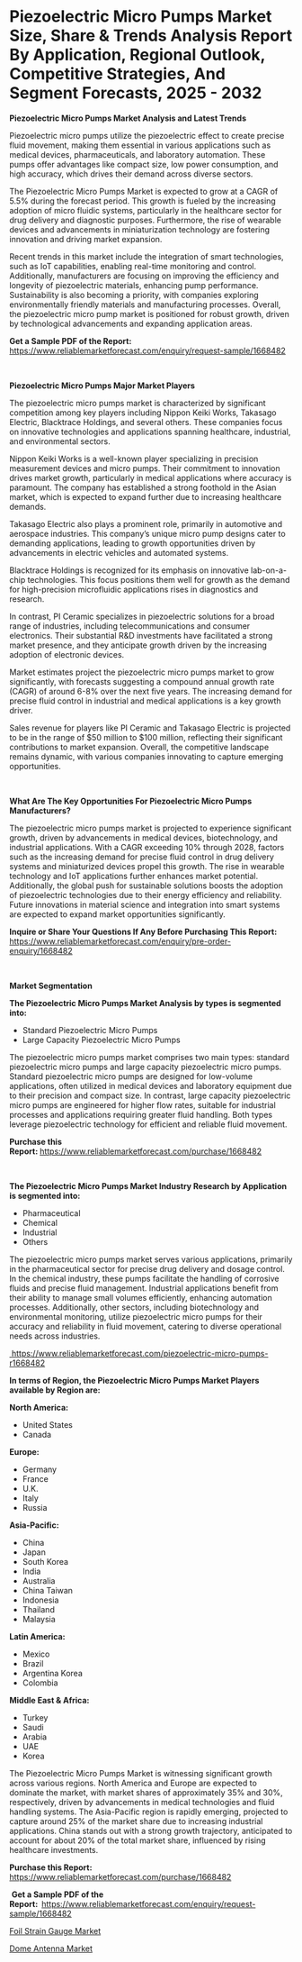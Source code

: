 <p><h1>Piezoelectric Micro Pumps Market Size, Share & Trends Analysis Report By Application, Regional Outlook, Competitive Strategies, And Segment Forecasts, 2025 - 2032</h1></p><p><strong>Piezoelectric Micro Pumps Market Analysis and Latest Trends</strong></p>
<p><p>Piezoelectric micro pumps utilize the piezoelectric effect to create precise fluid movement, making them essential in various applications such as medical devices, pharmaceuticals, and laboratory automation. These pumps offer advantages like compact size, low power consumption, and high accuracy, which drives their demand across diverse sectors.</p><p>The Piezoelectric Micro Pumps Market is expected to grow at a CAGR of 5.5% during the forecast period. This growth is fueled by the increasing adoption of micro fluidic systems, particularly in the healthcare sector for drug delivery and diagnostic purposes. Furthermore, the rise of wearable devices and advancements in miniaturization technology are fostering innovation and driving market expansion.</p><p>Recent trends in this market include the integration of smart technologies, such as IoT capabilities, enabling real-time monitoring and control. Additionally, manufacturers are focusing on improving the efficiency and longevity of piezoelectric materials, enhancing pump performance. Sustainability is also becoming a priority, with companies exploring environmentally friendly materials and manufacturing processes. Overall, the piezoelectric micro pump market is positioned for robust growth, driven by technological advancements and expanding application areas.</p></p>
<p><strong>Get a Sample PDF of the Report:&nbsp;</strong> <a href="https://www.reliablemarketforecast.com/enquiry/request-sample/1668482?utm_campaign=1832&utm_medium=2&utm_source=Github&utm_content=ia&utm_term=11022025&utm_id=piezoelectric-micro-pumps">https://www.reliablemarketforecast.com/enquiry/request-sample/1668482</a></p>
<p>&nbsp;</p>
<p><strong>Piezoelectric Micro Pumps Major Market Players</strong></p>
<p><p>The piezoelectric micro pumps market is characterized by significant competition among key players including Nippon Keiki Works, Takasago Electric, Blacktrace Holdings, and several others. These companies focus on innovative technologies and applications spanning healthcare, industrial, and environmental sectors.</p><p>Nippon Keiki Works is a well-known player specializing in precision measurement devices and micro pumps. Their commitment to innovation drives market growth, particularly in medical applications where accuracy is paramount. The company has established a strong foothold in the Asian market, which is expected to expand further due to increasing healthcare demands.</p><p>Takasago Electric also plays a prominent role, primarily in automotive and aerospace industries. This company’s unique micro pump designs cater to demanding applications, leading to growth opportunities driven by advancements in electric vehicles and automated systems.</p><p>Blacktrace Holdings is recognized for its emphasis on innovative lab-on-a-chip technologies. This focus positions them well for growth as the demand for high-precision microfluidic applications rises in diagnostics and research.</p><p>In contrast, PI Ceramic specializes in piezoelectric solutions for a broad range of industries, including telecommunications and consumer electronics. Their substantial R&D investments have facilitated a strong market presence, and they anticipate growth driven by the increasing adoption of electronic devices.</p><p>Market estimates project the piezoelectric micro pumps market to grow significantly, with forecasts suggesting a compound annual growth rate (CAGR) of around 6-8% over the next five years. The increasing demand for precise fluid control in industrial and medical applications is a key growth driver.</p><p>Sales revenue for players like PI Ceramic and Takasago Electric is projected to be in the range of $50 million to $100 million, reflecting their significant contributions to market expansion. Overall, the competitive landscape remains dynamic, with various companies innovating to capture emerging opportunities.</p></p>
<p>&nbsp;</p>
<p><strong>What Are The Key Opportunities For Piezoelectric Micro Pumps Manufacturers?</strong></p>
<p><p>The piezoelectric micro pumps market is projected to experience significant growth, driven by advancements in medical devices, biotechnology, and industrial applications. With a CAGR exceeding 10% through 2028, factors such as the increasing demand for precise fluid control in drug delivery systems and miniaturized devices propel this growth. The rise in wearable technology and IoT applications further enhances market potential. Additionally, the global push for sustainable solutions boosts the adoption of piezoelectric technologies due to their energy efficiency and reliability. Future innovations in material science and integration into smart systems are expected to expand market opportunities significantly.</p></p>
<p><strong>Inquire or Share Your Questions If Any Before Purchasing This Report:</strong> <a href="https://www.reliablemarketforecast.com/enquiry/pre-order-enquiry/1668482?utm_campaign=1832&utm_medium=2&utm_source=Github&utm_content=ia&utm_term=11022025&utm_id=piezoelectric-micro-pumps">https://www.reliablemarketforecast.com/enquiry/pre-order-enquiry/1668482</a></p>
<p>&nbsp;</p>
<p><strong>Market Segmentation</strong></p>
<p><strong>The Piezoelectric Micro Pumps Market Analysis by types is segmented into:</strong></p>
<p><ul><li>Standard Piezoelectric Micro Pumps</li><li>Large Capacity Piezoelectric Micro Pumps</li></ul></p>
<p><p>The piezoelectric micro pumps market comprises two main types: standard piezoelectric micro pumps and large capacity piezoelectric micro pumps. Standard piezoelectric micro pumps are designed for low-volume applications, often utilized in medical devices and laboratory equipment due to their precision and compact size. In contrast, large capacity piezoelectric micro pumps are engineered for higher flow rates, suitable for industrial processes and applications requiring greater fluid handling. Both types leverage piezoelectric technology for efficient and reliable fluid movement.</p></p>
<p><strong>Purchase this Report:&nbsp;</strong><a href="https://www.reliablemarketforecast.com/purchase/1668482?utm_campaign=1832&utm_medium=2&utm_source=Github&utm_content=ia&utm_term=11022025&utm_id=piezoelectric-micro-pumps">https://www.reliablemarketforecast.com/purchase/1668482</a></p>
<p>&nbsp;</p>
<p><strong>The Piezoelectric Micro Pumps Market Industry Research by Application is segmented into:</strong></p>
<p><ul><li>Pharmaceutical</li><li>Chemical</li><li>Industrial</li><li>Others</li></ul></p>
<p><p>The piezoelectric micro pumps market serves various applications, primarily in the pharmaceutical sector for precise drug delivery and dosage control. In the chemical industry, these pumps facilitate the handling of corrosive fluids and precise fluid management. Industrial applications benefit from their ability to manage small volumes efficiently, enhancing automation processes. Additionally, other sectors, including biotechnology and environmental monitoring, utilize piezoelectric micro pumps for their accuracy and reliability in fluid movement, catering to diverse operational needs across industries.</p></p>
<p><a href="https://www.reliablemarketforecast.com/piezoelectric-micro-pumps-r1668482?utm_campaign=1832&utm_medium=2&utm_source=Github&utm_content=ia&utm_term=11022025&utm_id=piezoelectric-micro-pumps">&nbsp;https://www.reliablemarketforecast.com/piezoelectric-micro-pumps-r1668482</a></p>
<p><strong>In terms of Region, the Piezoelectric Micro Pumps Market Players available by Region are:</strong></p>
<p>
    <p> <strong> North America: </strong>
        <ul>
            <li>United States</li>
            <li>Canada</li>
        </ul>
        </p> 
    <p> <strong> Europe: </strong>
        <ul>
            <li>Germany</li>
            <li>France</li>
            <li>U.K.</li>
            <li>Italy</li>
            <li>Russia</li>
        </ul>
        </p> 
    <p> <strong> Asia-Pacific: </strong>
        <ul>
            <li>China</li>
            <li>Japan</li>
            <li>South Korea</li>
            <li>India</li>
            <li>Australia</li>
            <li>China Taiwan</li>
            <li>Indonesia</li>
            <li>Thailand</li>
            <li>Malaysia</li>
        </ul>
        </p> 
    <p> <strong> Latin America: </strong>
        <ul>
            <li>Mexico</li>
            <li>Brazil</li>
            <li>Argentina Korea</li>
            <li>Colombia</li>
        </ul>
        </p> 
    <p> <strong> Middle East & Africa: </strong>
        <ul>
            <li>Turkey</li>
            <li>Saudi</li>
            <li>Arabia</li>
            <li>UAE</li>
            <li>Korea</li>
        </ul>
    </p>
    </p>
<p><p>The Piezoelectric Micro Pumps Market is witnessing significant growth across various regions. North America and Europe are expected to dominate the market, with market shares of approximately 35% and 30%, respectively, driven by advancements in medical technologies and fluid handling systems. The Asia-Pacific region is rapidly emerging, projected to capture around 25% of the market share due to increasing industrial applications. China stands out with a strong growth trajectory, anticipated to account for about 20% of the total market share, influenced by rising healthcare investments.</p></p>
<p><strong>Purchase this Report: </strong><a href="https://www.reliablemarketforecast.com/purchase/1668482?utm_campaign=1832&utm_medium=2&utm_source=Github&utm_content=ia&utm_term=11022025&utm_id=piezoelectric-micro-pumps">https://www.reliablemarketforecast.com/purchase/1668482</a></p>
<p>&nbsp;<strong>Get a Sample PDF of the Report:&nbsp;&nbsp;</strong><a href="https://www.reliablemarketforecast.com/enquiry/request-sample/1668482?utm_campaign=1832&utm_medium=2&utm_source=Github&utm_content=ia&utm_term=11022025&utm_id=piezoelectric-micro-pumps">https://www.reliablemarketforecast.com/enquiry/request-sample/1668482</a></p>
<p><strong></strong></p>
<p><p><a href="https://github.com/AKSHATREPORTPRIME/Market-Research-Report-List-7/blob/main/foil-strain-gauge-market.md?utm_campaign=1832&utm_medium=2&utm_source=Github&utm_content=ia&utm_term=11022025&utm_id=piezoelectric-micro-pumps">Foil Strain Gauge Market</a></p><p><a href="https://github.com/sibrishulzig/Market-Research-Report-List-1/blob/main/dome-antenna-market.md?utm_campaign=1832&utm_medium=2&utm_source=Github&utm_content=ia&utm_term=11022025&utm_id=piezoelectric-micro-pumps">Dome Antenna Market</a></p></p>